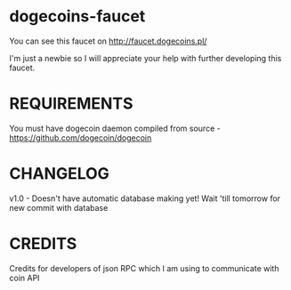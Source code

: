 dogecoins-faucet
================

You can see this faucet on http://faucet.dogecoins.pl/

I'm just a newbie so I will appreciate your help with further developing this faucet.

REQUIREMENTS
================
You must have dogecoin daemon compiled from source - https://github.com/dogecoin/dogecoin

CHANGELOG
================
v1.0 - Doesn't have automatic database making yet! Wait 'till tomorrow for new commit with database 

CREDITS
================
Credits for developers of json RPC which I am using to communicate with coin API